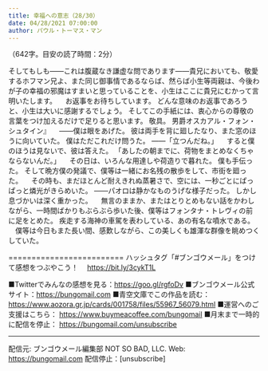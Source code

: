 ```yaml
---
title: 幸福への意志（28/30）
date: 04/28/2021 07:00:00
author: パウル・トーマス・マン
---
```


（642字。目安の読了時間：2分）

そしてもしも――これは腹蔵なき謙虚な問であります――貴兄においても、敬愛するホフマン兄よ、また同じ御事情であるならば、然らば小生等両親は、今後わが子の幸福の邪魔はすまいと思っていることを、小生はここに貴兄にむかって言明いたします。
　お返事をお待ちしています。
どんな意味のお返事であろうと、小生は大いに感謝するでしょう。
そしてこの手紙には、衷心からの尊敬の言葉をつけ加えるだけで足りると思います。
敬具。
男爵オスカアル・フォン・シュタイン』
　――僕は眼をあげた。
彼は両手を背に廻したなり、また窓のほうに向いていた。
僕はただこれだけ問うた。
――「立つんだね。」
　すると僕のほうは見ないで、彼は答えた。
「あしたの朝までに、荷物をまとめなくちゃならないんだ。」
　その日は、いろんな用達しや荷造りで暮れた。
僕も手伝った。
そして晩方僕の発議で、僕等は一緒にお名残の散歩をして、市街を廻った。
　その時も、まだほとんど耐えきれぬ蒸暑さで、空には、一秒ごとにぱっぱっと燐光がきらめいた。
――パオロは静かなものうげな様子だった。
しかし息づかいは深く重かった。
　無言のままか、またはとりとめもない話をかわしながら、一時間ばかりもぶらぶら歩いた後、僕等はフォンタナ・トレヴィの前に足をとめた。
疾走する海神の車駕を表わしている、あの有名な噴水である。
　僕等は今日もまた長い間、感歎しながら、この美しくも雄渾な群像を眺めつくしていた。

=========================
ハッシュタグ「#ブンゴウメール」をつけて感想をつぶやこう！　
https://bit.ly/3cykT1L

■Twitterでみんなの感想を見る：https://goo.gl/rgfoDv
■ブンゴウメール公式サイト：https://bungomail.com
■青空文庫でこの作品を読む：https://www.aozora.gr.jp/cards/001758/files/55967_56079.html
■運営へのご支援はこちら： https://www.buymeacoffee.com/bungomail
■月末まで一時的に配信を停止： https://bungomail.com/unsubscribe

-------
配信元: ブンゴウメール編集部
NOT SO BAD, LLC.
Web: https://bungomail.com
配信停止：[unsubscribe]

